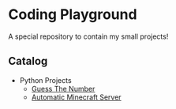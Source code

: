 # Coding Playground

A special repository to contain my small projects!

## Catalog

- Python Projects
  - [Guess The Number](Python/guess-the-number)
  - [Automatic Minecraft Server](Python/automatic-minecraft-server/)